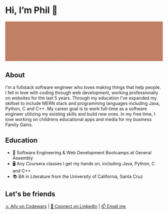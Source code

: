 <html>
<body>
  <h1>Hi, I’m Phil 👋 </h1>
  <img src="/github-banner.gif" alt="Image that reads "Phil Garbrecht, Software Engineer, Java, Python, C, C++, Javascript, CSS, HTML">         <h2>About</h2>      
  <p>I'm a fullstack software engineer who loves making things that help people. I fell in love with coding through web development, working professionally on websites for the last 5 years. Through my education I've expanded my skillset to include MERN stack and programming languages including Java, Python, C and C++. My career goal is to work full-time as a software engineer utilizing my existing skills and build new ones. In my free time, I love working on childrens educational apps and media for my business Family Gains.</p>                                                                                                                        
  <h2>Education</h2>                                                                                                                   
  <ul>
<li>🥾 Software Engineering & Web Development Bootcamps at General Assembly</li>
<li>🖥️ Any Coursera classes I get my hands on, including Java, Python, C and C++</li>
<li>📚 BA in Literature from the University of California, Santa Cruz</li>
  </ul>
  <h2>Let's be friends</h2> 
  <a href = "https://www.codewars.com/users/pgarbrecht">⚔️ Ally on Codewars</a> | <a href = "https://www.linkedin.com/in/philgarbrecht/">🔗 Connect on LinkedIn</a> | <a href = "mailto: philgarbrecht@gmail.com">📫 Email me</a>                                                                                                                                                           
  </body>
</html>
